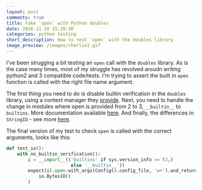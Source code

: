 ```yaml
---
layout: post
comments: true
title: Fake `open` with Python doubles
date: 2016-11-20 15:20:30
categories: python testing
short_description: How to test `open` with the doubles library
image_preview: /images/charlie1.gif
---
```


I've been strugging a bit testing an `open` call with the `doubles` library. As is the case many times, most
of my struggle has revolved aroudn writing python2 and 3 compatible code/tests.
I'm trying to assert the built in `open` function is called with the right file name argument.

The first thing you need to do is disable builtin verification in the `doubles` library, using a context manager
they [provide](https://doubles.readthedocs.io/en/latest/faq.html). Next, you need to handle the change in modules
where open is provided from 2 to 3, `__builtin__` to `builtins`. More documentation available
[here](https://wiki.python.org/moin/PortingToPy3k/BilingualQuickRef). And finally, the differences in `StringIO` -
see more [here](http://python-future.org/compatible_idioms.html#stringio).

The final version of my test to check `open` is called with the correct arguments, looks like this:

```python
def test_io():
    with no_builtin_verification():
        i = __import__(('builtins' if sys.version_info >= (3,)
                        else '__builtin__'))
        expect(i).open.with_args(Config().config_file, 'w+').and_return(
            io.BytesIO()
        )
```

